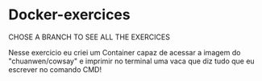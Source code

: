 # Docker-exercices
CHOSE A BRANCH TO SEE ALL THE EXERCICES

Nesse exercicio eu criei um Container capaz de acessar a imagem do "chuanwen/cowsay" e imprimir no terminal uma vaca que diz tudo que eu escrever no comando CMD!
